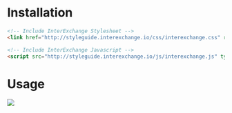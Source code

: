 # Installation

```html
<!-- Include InterExchange Stylesheet -->
<link href="http://styleguide.interexchange.io/css/interexchange.css" rel="stylesheet" />

<!-- Include InterExchange Javascript -->
<script src="http://styleguide.interexchange.io/js/interexchange.js" type="text/javascript"></script>
```

# Usage

<img src="/images/index.gif" class="img-responsive" />
